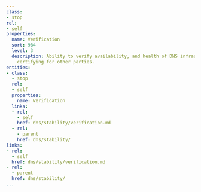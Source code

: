 ```yaml
---
class:
- stop
rel:
- self
properties:
  name: Verification
  sort: 984
  level: 3
  description: Ability to verify availability, and health of DNS infrastructure, and
    certifying for other parties.
entities:
- class:
  - stop
  rel:
  - self
  properties:
    name: Verification
  links:
  - rel:
    - self
    href: dns/stability/verification.md
  - rel:
    - parent
    href: dns/stability/
links:
- rel:
  - self
  href: dns/stability/verification.md
- rel:
  - parent
  href: dns/stability/
...
```

